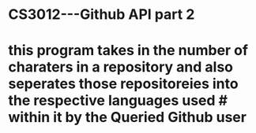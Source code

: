 # CS3012---Github API part 2
# this program takes in the number of charaters in a repository and also seperates those repositoreies into the respective languages used # within it by the Queried Github user
